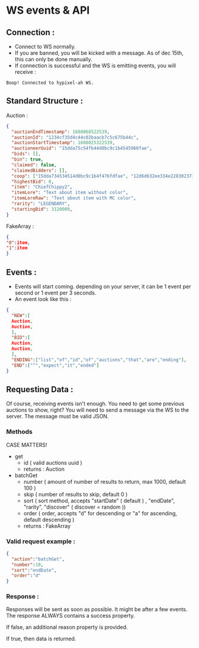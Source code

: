 # WS events & API

## Connection :

- Connect to WS normally.
- If you are banned, you will be kicked with a message. As of dec 15th, this can only be done manually.
- If connection is successful and the WS is emitting events, you will receive : 
```
Boop! Connected to hypixel-ah WS.
```
## Standard Structure : 
Auction : 
```json
{
  "auctionEndTimestamp": 1608068522539,
  "auctionId": "1234cf35d4c44c02baacb7c5c675b44c",
  "auctionStartTimestamp": 1608025322539,
  "auctioneerUuid": "15dda75c54fb44d0bc9c1b4545960fae",
  "bids": [],
  "bin": true,
  "claimed": false,
  "claimedBidders": [],
  "coop": ["15dda734534514d0bc9c1b4f476fdfae", "12d6d632ee334e228302371aaca12f07"],
  "highestBid": 0,
  "item": "ChiefChippy2",
  "itemLore": "Text about item without color",
  "itemLoreRaw": "Text about item with MC color",
  "rarity": "LEGENDARY",
  "startingBid": 3120000,
}
```
FakeArray : 
```json
{
"0":item,
"1":item
}
```
## Events : 

- Events will start coming. depending on your server, it can be 1 event per second or 1 event per 3 seconds.
- An event look like this : 
```json
{
  "NEW":[
  Auction,
  Auction,
  ],
  "BID":[
  Auction,
  Auction,
  ],
  "ENDING":["list","of","id","of","auctions","that","are","ending"],
  "END":["^","expect","it","ended"]
}
```

## Requesting Data :

Of course, receiving events isn't enough. You need to get some previous auctions to show, right? 
You will need to send a message via the WS to the server. The message must be valid JSON.

### Methods
CASE MATTERS!
- get
  + id ( valid auctions uuid )
  + returns : Auction
- batchGet
  + number ( amount of number of results to return, max 1000, default 100 )
  + skip ( number of results to skip, default 0 )
  + sort ( sort method, accepts "startDate" ( default ) , "endDate", "rarity", "discover" ( discover = random ))
  + order ( order, accepts "d" for descending or "a" for ascending, default descending )
  + returns : FakeArray<Auction>
### Valid request example : 
```json
{
  "action":"batchGet",
  "number":10,
  "sort":"endDate",
  "order":"d"
}
```
### Response : 

Responses will be sent as soon as possible. It might be after a few events.
The response ALWAYS contains a success property. 

If false, an additional reason property is provided.

If true, then data is returned. 
